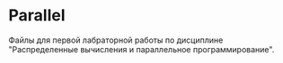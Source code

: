 # Parallel
Файлы для первой лабраторной работы по дисциплине "Распределенные вычисления и параллельное программирование".
